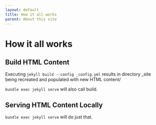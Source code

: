 ```yaml
---
layout: default
title: How it all works
parent: About this site
---
```

# How it all works

## Build HTML Content

Executing `jekyll build --config _config.yml` results in directory _site being
recreated and populated with new HTML content/

`bundle exec jekyll serve` will also call build.

## Serving HTML Content Locally

`bundle exec jekyll serve` will do just that.
